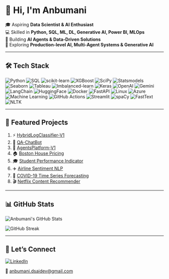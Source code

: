 # 👋 Hi, I'm Anbumani  

🎓 Aspiring **Data Scientist & AI Enthusiast**  
💻 Skilled in **Python, SQL, ML, DL, Generative AI, Power BI, MLOps**  
🚀 Building **AI Agents & Data-Driven Solutions**  
🌱 Exploring **Production-level AI, Multi-Agent Systems & Generative AI**  

---

## 🛠️ Tech Stack  
<!-- You can add/remove as you learn new tools -->
![Python](https://img.shields.io/badge/Python-3776AB?style=flat&logo=python&logoColor=white)
![SQL](https://img.shields.io/badge/SQL-003B57?style=flat&logo=database&logoColor=white)
![scikit-learn](https://img.shields.io/badge/scikit--learn-F7931E?style=flat&logo=scikit-learn&logoColor=white)
![XGBoost](https://img.shields.io/badge/XGBoost-EB5E0B?style=flat&logo=xgboost&logoColor=white)
![SciPy](https://img.shields.io/badge/SciPy-8CAAE6?style=flat&logo=scipy&logoColor=white)
![Statsmodels](https://img.shields.io/badge/Statsmodels-1F77B4?style=flat)
![Seaborn](https://img.shields.io/badge/Seaborn-4C9A2A?style=flat)
![Tableau](https://img.shields.io/badge/Tableau-E97627?style=flat&logo=tableau&logoColor=white)
![Imbalanced-learn](https://img.shields.io/badge/imblearn-FF6F61?style=flat)
![Keras](https://img.shields.io/badge/Keras-D00000?style=flat&logo=keras&logoColor=white)
![OpenAI](https://img.shields.io/badge/OpenAI-412991?style=flat&logo=openai&logoColor=white)
![Gemini](https://img.shields.io/badge/Google%20Gemini-4285F4?style=flat&logo=google&logoColor=white)
![LangChain](https://img.shields.io/badge/LangChain-1C3C3C?style=flat)
![HuggingFace](https://img.shields.io/badge/HuggingFace-FFD21E?style=flat&logo=huggingface&logoColor=black)
![Docker](https://img.shields.io/badge/Docker-2496ED?style=flat&logo=docker&logoColor=white)
![FastAPI](https://img.shields.io/badge/FastAPI-009688?style=flat&logo=fastapi&logoColor=white)
![Linux](https://img.shields.io/badge/Linux-FCC624?style=flat&logo=linux&logoColor=black)
![Azure](https://img.shields.io/badge/Azure-0078D4?style=flat&logo=microsoft-azure&logoColor=white)
![Machine Learning](https://img.shields.io/badge/Machine%20Learning-102230?style=flat)
![GitHub Actions](https://img.shields.io/badge/GitHub%20Actions-2088FF?style=flat&logo=githubactions&logoColor=white)
![Streamlit](https://img.shields.io/badge/Streamlit-FF4B4B?style=flat&logo=streamlit&logoColor=white)
![spaCy](https://img.shields.io/badge/spaCy-09A3D5?style=flat)
![FastText](https://img.shields.io/badge/FastText-005571?style=flat)
![NLTK](https://img.shields.io/badge/NLTK-15495E?style=flat)

---

## 📌 Featured Projects  
<!-- Replace YOUR_USERNAME with your actual GitHub username -->
1. ⚡ [HybridLogClassifier-V1](https://github.com/Anbumanidev/HybridLogClassifier-V1)  
2. 🤖 [QA-ChatBot](https://github.com/Anbumanidev/QA-ChatBot)  
3. 🧠 [AgentsPlatform-V1](https://github.com/Anbumanidev/AgentsPlatform-V1)  
4. 🏠 [Boston House Pricing](https://github.com/Anbumanidev/bostonhousepricing)  
5. 🎓 [Student Performance Indicator](https://github.com/Anbumanidev/StudentPerformanceIndicator_project)  
6. ✈️ [Airline Sentiment NLP](https://github.com/Anbumanidev/airline-sentiment-nlp)  
7. 🦠 [COVID-19 Time Series Forecasting](https://github.com/Anbumanidev/covid19-time-series-forecasting)  
8. 🎬 [Netflix Content Recommender](https://github.com/Anbumanidev/netflix-content-recommender)  

---

## 📊 GitHub Stats  
<!-- Replace YOUR_USERNAME -->
![Anbumani's GitHub Stats](https://github-readme-stats.vercel.app/api?username=YOUR_USERNAME&show_icons=true&theme=tokyonight)  

![GitHub Streak](https://streak-stats.demolab.com?user=YOUR_USERNAME&theme=tokyonight)  

---

## 🤝 Let’s Connect  
[![LinkedIn](https://img.shields.io/badge/LinkedIn-0A66C2?style=flat&logo=linkedin&logoColor=white)](https://www.linkedin.com/in/anbumani-v-9136552b1/)  
<!--[![Portfolio](https://img.shields.io/badge/Portfolio-000000?style=flat&logo=About.me&logoColor=white)](https://yourportfolio.com)-->
📧 anbumani.dsaidev@gmail.com  
